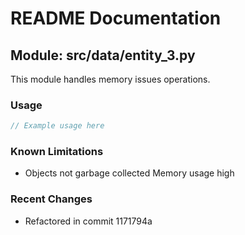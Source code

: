 # README Documentation

## Module: src/data/entity_3.py

This module handles memory issues operations.

### Usage

```javascript
// Example usage here
```

### Known Limitations

- Objects not garbage collected Memory usage high

### Recent Changes

- Refactored in commit 1171794a
